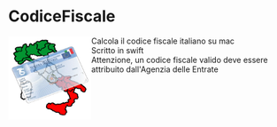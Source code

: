 CodiceFiscale
=============
<img height="150px" weight="150px" align="left" src="https://raw.githubusercontent.com/andreaponza/CodiceFiscale/master/italia.png" />
Calcola il codice fiscale italiano su mac<br>
Scritto in swift<br>
Attenzione, un codice fiscale valido deve essere attribuito dall'Agenzia delle Entrate</br>
